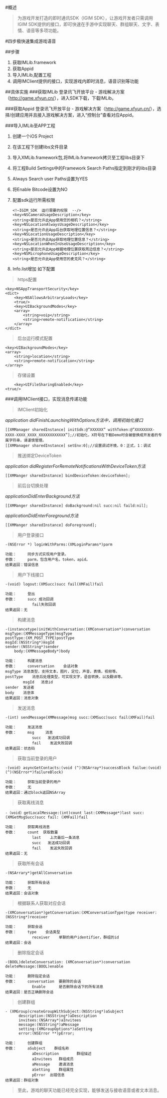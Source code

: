#概述
> 为游戏开发打造的即时通讯SDK（IGIM SDK），让游戏开发者只需调用IGIM SDK提供的接口，即可快速在手游中实现聊天、群组聊天、文字、表情、语音等多项功能。

#四步极快速集成游戏语音

##步骤
1. 获取IMLib.framework
2. 获取Appid
3. 导入IMLib,配置工程
4. 调用IMClient提供的接口，实现游戏内即时消息，语音识别等功能

##具体实施
###获取IMLib
登录讯飞开放平台 - 游戏解决方案（<http://game.xfyun.cn/>），进入SDK下载，下载IMLib。

###获取Appid
登录讯飞开放平台 - 游戏解决方案（<http://game.xfyun.cn/>），选择/创建应用并且接入游戏解决方案，进入“控制台”查看对应Appid。

###导入IMLib至APP工程
1. 创建一个iOS Project
2. 在该工程下创建libs文件目录
3. 导入XMLib.framework包,将IMLib.framework拷贝至工程libs目录下
4. 将工程Build Settings中的Framework Search Paths指定到刚才的libs目录
5. Always Search user Paths设置为YES
6. 将Enable Bitcode设置为NO
7. 配置sdk运行所需权限

	```
	<!—IGIM_SDK  运行需要的权限  --/>	<key>NSCameraUsageDescription</key>	<string>是否允许此App使用您的相机？</string>	<key>NSLocationAlwaysUsageDescription</key>	<string>是否允许此App后台获取地理位置信息？</string>	<key>NSLocationUsageDescription</key>	<string>是否允许此App获取地理位置信息？</string>	<key>NSLocationWhenInUseUsageDescription</key>	<string>是否允许此App根据地理位置获取周边信息？</string>	<key>NSMicrophoneUsageDescription</key>	<string>是否允许此App使用您的麦克风？</string>
	```

8. Info.list增加 如下配置
 
>https配置
	
	<key>NSAppTransportSecurity</key>	<dict>		<key>NSAllowsArbitraryLoads</key>		<true/>		<key>UIBackgroundModes</key>		<array>			<string>voip</string>			<string>remote-notification</string>		</array>	</dict>
    
    
>后台运行模式配置

	<key>UIBackgroundModes</key>	<array>		<string>location</string>		<string>remote-notification</string>	</array>

>存储设置

		<key>UIFileSharingEnabled</key>	<true/>



###调用IMClient接口，实现消息传递功能

>IMClient初始化


*application didFinishLaunchingWithOptions方法中，调用初始化接口*

	[[XMManager sharedInstance] initSdk:@”XXXXXX” withToken:@”XXXXXXXX-XXXX-XXXX_XXXX_XXXXXXXXXXXX”];//初始化，X符号在下载Demo时会被替换成开发者的专属字符串，请谨慎管理。	[[XMManager sharedInstance] setEnv:0];//设置调试环境，0：正式，1：调试


>推送绑定DeviceToken

*application didRegisterForRemoteNotificationsWithDeviceToken方法*
	[[XMManger sharedInstance] bindDeviceToken:deviceToken];	

>前后台切换处理

*applicationDidEnterBackground方法*
	
	[[XMManger sharedInstance] doBackground:nil succ:nil faild:nil];

*applicationDidEnterForeground方法*

	[[XMManger sharedInstance] doForeground];

>用户登录接口

	-(NSError *) loginWithParms:(XMLoginParams*)parm
	
	功能：		同步方式实现用户登录。	参数：		parm，包含用户名，token，apid。	结果返回：错误信息

>用户下线接口

	-(void) logout:(XMSucc)succ fail(XMFail)fail
	
	功能：		登出	参数：		succ 成功回调 				fail失败回调	结果返回：无

>构建消息

	-(instancetype)initWithConversation:(XMConversation*)conversation	msgType:(XMMessageType)msgType	postType:(XM_POST_TYPE)postType	msgId:(NSString*)msgId	sender:(NSString*)sender	    body:(XMMessageBody*)body
	    
	功能：		构建消息	参数：		conversation	会话对象	msgType	消息类型，支持文本，图片，定位，声音，表情，视频等。 	postType	消息后处理类型，可实现文字，语音转换，以及翻译等。			msgId	消息id	sender	发送者	body	消息体	结果返回：消息对象

>发送消息
	
	-(int) sendMessage(XMMessage)msg succ:(XMSucc)succ fail(XMFail)fail
	
	功能：		发送消息	参数：		msg 	消息				succ   发送成功回调				fail	发送失败回调	结果返回：状态码

>获取当前登录的用户

	-(void) asyncGetContacts:(void (^)(NSArray*)successBlock failue:(void)(^)(NSError*)failureBlock)
		功能： 	获取当前登录的用户	参数： 	无 	结果返回：通过block返回NSArray>获取离线消息

	-（void）getLocalMessage:(int)count last:(XMMessage*)last succ:(XMGetMsgSucc)succ fail: (XMFail)fail
		功能： 	获取离线消息	参数：		count  获取数量				last	上次最后一条消息				succ   发送成功回调				fail	发送失败回调	结果返回：无>获取所有会话

	-(NSArrary*)getAllConversation	
	功能：		获取所有会话	参数：		无	结果返回：会话对象>根据联系人获取对应会话

	-(XMConversation*)getConversation:(XMConversationType)type receiver:(NSString*)receiver
		功能：		获取会话	参数：		type	会话类型				receiver	单聊的用户identifier，群组的id	结果返回：会话>删除指定会话

	-(BOOL)deleteConversation: (XMConversation*)conversation deleteMessage:(BOOL)enable
		功能：		删除指定会话 	参数：		conversation  要删除的会话 				Enable		是否删除会话下的所有消息	结果返回：是否正确删除会话>创建群组

	- (XMGroup)createGroupWithSubject:(NSString*)aSubject          description:(NSString*)aDescription          invitees:(NSArray*)aInvitees          message:(NSString*)aMessage          setting:(XMGroupOptions*)aSetting          error:(NSError **)pError;
          	功能：		创建群组 	参数：		aSubject	群组名称				aDescription		群组描述				aInvitees	群组成员				aMessage	邀请消息				aSetting	群组属性				pError	出错信息	结果返回：群组对象


>至此，游戏的聊天功能已经完全实现，能够发送与接收语音或者文本消息。